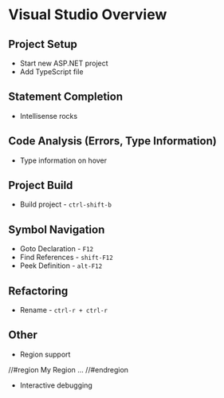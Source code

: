 
# Visual Studio Overview

## Project Setup

* Start new ASP.NET project
* Add TypeScript file

## Statement Completion

* Intellisense rocks

## Code Analysis (Errors, Type Information)

* Type information on hover

## Project Build

* Build project - `ctrl-shift-b`

## Symbol Navigation

* Goto Declaration - `F12`
* Find References - `shift-F12`
* Peek Definition - `alt-F12`

## Refactoring

* Rename - `ctrl-r + ctrl-r`

## Other

* Region support

//#region My Region
...
//#endregion

* Interactive debugging
